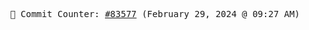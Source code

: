 <p align="center">
    <samp>
        📮 Commit Counter: <a href="https://github.com/Javascript-void0/Javascript-void0/commits/main">#83577</a> (February 29, 2024 @ 09:27 AM)
    </samp>
</p>